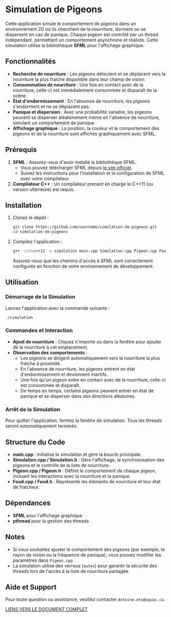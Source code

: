 # Simulation de Pigeons

Cette application simule le comportement de pigeons dans un environnement 2D où ils cherchent de la nourriture, dorment ou se dispersent en cas de panique. Chaque pigeon est contrôlé par un thread indépendant, permettant un comportement asynchrone et réaliste. Cette simulation utilise la bibliothèque **SFML** pour l'affichage graphique.

## Fonctionnalités

- **Recherche de nourriture** : Les pigeons détectent et se déplacent vers la nourriture la plus fraîche disponible dans leur champ de vision.
- **Consommation de nourriture** : Une fois en contact avec de la nourriture, celle-ci est immédiatement consommée et disparaît de la scène.
- **État d'endormissement** : En l'absence de nourriture, les pigeons s'endorment et ne se déplacent pas.
- **Panique et dispersion** : Avec une probabilité variable, les pigeons peuvent se disperser aléatoirement même en l'absence de nourriture, simulant un comportement de panique.
- **Affichage graphique** : La position, la couleur et le comportement des pigeons et de la nourriture sont affichés graphiquement avec SFML.

## Prérequis

1. **SFML** : Assurez-vous d'avoir installé la bibliothèque SFML.
   - Vous pouvez télécharger SFML depuis [le site officiel](https://www.sfml-dev.org/download.php).
   - Suivez les instructions pour l'installation et la configuration de SFML avec votre compilateur.
2. **Compilateur C++** : Un compilateur prenant en charge le C++11 (ou version ultérieure) est requis.

## Installation

1. Clonez le dépôt :
   ```bash
   git clone https://github.com/username/simulation-de-pigeons.git
   cd simulation-de-pigeons
   ```

2. Compilez l'application :
   ```bash
   g++ -std=c++11 -o simulation main.cpp Simulation.cpp Pigeon.cpp Food.cpp -lsfml-graphics -lsfml-window -lsfml-system -pthread
   ```
   Assurez-vous que les chemins d'accès à SFML sont correctement configurés en fonction de votre environnement de développement.

## Utilisation

### Démarrage de la Simulation

Lancez l'application avec la commande suivante :
```bash
./simulation
```

### Commandes et Interaction

- **Ajout de nourriture** : Cliquez n'importe où dans la fenêtre pour ajouter de la nourriture à cet emplacement.
- **Observation des comportements** :
  - Les pigeons se dirigent automatiquement vers la nourriture la plus fraîche à proximité.
  - En l'absence de nourriture, les pigeons entrent en état d'endormissement et deviennent inactifs.
  - Une fois qu'un pigeon entre en contact avec de la nourriture, celle-ci est consommée et disparaît.
  - De temps en temps, certains pigeons peuvent entrer en état de panique et se disperser dans des directions aléatoires.

### Arrêt de la Simulation

Pour quitter l'application, fermez la fenêtre de simulation. Tous les threads seront automatiquement terminés.

## Structure du Code

- **main.cpp** : Initialise la simulation et gère la boucle principale.
- **Simulation.cpp / Simulation.h** : Gère l'affichage, la synchronisation des pigeons et le contrôle de la liste de nourriture.
- **Pigeon.cpp / Pigeon.h** : Définit le comportement de chaque pigeon, incluant les interactions avec la nourriture et la panique.
- **Food.cpp / Food.h** : Représente les éléments de nourriture et leur état de fraîcheur.

## Dépendances

- **SFML** pour l'affichage graphique
- **pthread** pour la gestion des threads

## Notes

- Si vous souhaitez ajuster le comportement des pigeons (par exemple, le rayon de vision ou la fréquence de panique), vous pouvez modifier les paramètres dans `Pigeon.cpp`.
- La simulation utilise des verrous (`mutex`) pour garantir la sécurité des threads lors de l'accès à la liste de nourriture partagée.

## Aide et Support

Pour toute question ou assistance, veuillez contacter `Antoine.etu@uquac.ca`.

[LIENS VERS LE DOCUMENT COMPLET](https://docs.google.com/document/d/1Ops5rkYOspdqxg_SeleoJiD2V7fNzVxguQWs-uVDdXU/edit?usp=sharing)
